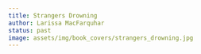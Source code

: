 ```yaml
---
title: Strangers Drowning
author: Larissa MacFarquhar
status: past
image: assets/img/book_covers/strangers_drowning.jpg
---
```

